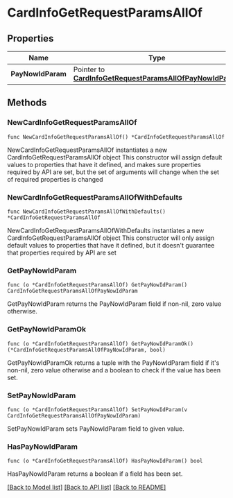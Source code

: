 # CardInfoGetRequestParamsAllOf

## Properties

Name | Type | Description | Notes
------------ | ------------- | ------------- | -------------
**PayNowIdParam** | Pointer to [**CardInfoGetRequestParamsAllOfPayNowIdParam**](CardInfoGetRequestParamsAllOfPayNowIdParam.md) |  | [optional] 

## Methods

### NewCardInfoGetRequestParamsAllOf

`func NewCardInfoGetRequestParamsAllOf() *CardInfoGetRequestParamsAllOf`

NewCardInfoGetRequestParamsAllOf instantiates a new CardInfoGetRequestParamsAllOf object
This constructor will assign default values to properties that have it defined,
and makes sure properties required by API are set, but the set of arguments
will change when the set of required properties is changed

### NewCardInfoGetRequestParamsAllOfWithDefaults

`func NewCardInfoGetRequestParamsAllOfWithDefaults() *CardInfoGetRequestParamsAllOf`

NewCardInfoGetRequestParamsAllOfWithDefaults instantiates a new CardInfoGetRequestParamsAllOf object
This constructor will only assign default values to properties that have it defined,
but it doesn't guarantee that properties required by API are set

### GetPayNowIdParam

`func (o *CardInfoGetRequestParamsAllOf) GetPayNowIdParam() CardInfoGetRequestParamsAllOfPayNowIdParam`

GetPayNowIdParam returns the PayNowIdParam field if non-nil, zero value otherwise.

### GetPayNowIdParamOk

`func (o *CardInfoGetRequestParamsAllOf) GetPayNowIdParamOk() (*CardInfoGetRequestParamsAllOfPayNowIdParam, bool)`

GetPayNowIdParamOk returns a tuple with the PayNowIdParam field if it's non-nil, zero value otherwise
and a boolean to check if the value has been set.

### SetPayNowIdParam

`func (o *CardInfoGetRequestParamsAllOf) SetPayNowIdParam(v CardInfoGetRequestParamsAllOfPayNowIdParam)`

SetPayNowIdParam sets PayNowIdParam field to given value.

### HasPayNowIdParam

`func (o *CardInfoGetRequestParamsAllOf) HasPayNowIdParam() bool`

HasPayNowIdParam returns a boolean if a field has been set.


[[Back to Model list]](../README.md#documentation-for-models) [[Back to API list]](../README.md#documentation-for-api-endpoints) [[Back to README]](../README.md)


